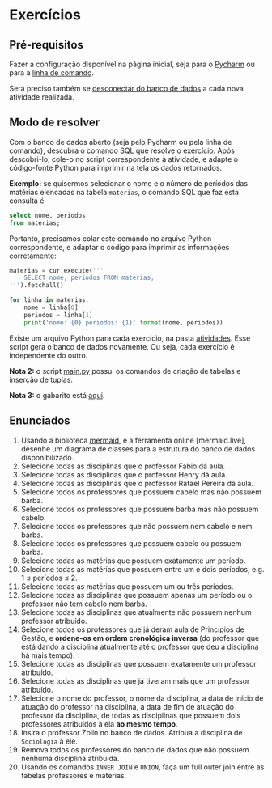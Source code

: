# Exercícios

## Pré-requisitos

Fazer a configuração disponível na página inicial, seja para o [Pycharm](../README.md#configurando-no-Pycharm) ou
para a [linha de comando](../README.md#configurando-pela-linha-de-comando).

Será preciso também se [desconectar do banco de dados](../README.md#deletando-o-banco-de-dados) a cada nova atividade 
realizada.

## Modo de resolver

Com o banco de dados aberto (seja pelo Pycharm ou pela linha de comando), descubra o comando SQL que resolve o exercício.
Após descobri-lo, cole-o no script correspondente à atividade, e adapte o código-fonte Python para imprimir na tela os
dados retornados.

**Exemplo:** se quisermos selecionar o nome e o número de períodos das matérias elencadas na tabela `materias`, o 
comando SQL que faz esta consulta é

```sql
select nome, periodos
from materias;
```

Portanto, precisamos colar este comando no arquivo Python correspondente, e adaptar o código para imprimir as 
informações corretamente:

```python
materias = cur.execute('''
    SELECT nome, periodos FROM materias;
''').fetchall()

for linha in materias:
    nome = linha[0]
    periodos = linha[1]
    print('nome: {0} periodos: {1}'.format(nome, periodos))
```

Existe um arquivo Python para cada exercício, na pasta [atividades](.). Esse script gera o banco de dados 
novamente. Ou seja, cada exercício é independente do outro.

**Nota 2:** o script [main.py](main.py) possui os comandos de criação de tabelas e inserção de tuplas. 
                                   
**Nota 3:** o gabarito está [aqui](gabarito.md).

## Enunciados

1. Usando a biblioteca [mermaid](https://mermaid-js.github.io/mermaid/#/), e a ferramenta online [mermaid.live],
   desenhe um diagrama de classes para a estrutura do banco de dados disponibilizado.
2. Selecione todas as disciplinas que o professor Fábio dá aula.
3. Selecione todas as disciplinas que o professor Henry dá aula.
4. Selecione todas as disciplinas que o professor Rafael Pereira dá aula.
5. Selecione todos os professores que possuem cabelo mas não possuem barba.
6. Selecione todos os professores que possuem barba mas não possuem cabelo.
7. Selecione todos os professores que não possuem nem cabelo e nem barba.
8. Selecione todos os professores que possuem cabelo ou possuem barba.
9. Selecione todas as matérias que possuem exatamente um período.
10. Selecione todas as matérias que possuem entre um e dois períodos, e.g. 1 ≤ períodos ≤ 2.
11. Selecione todas as matérias que possuem um ou três períodos.
12. Selecione todas as disciplinas que possuem apenas um período ou o professor não tem cabelo nem barba.
13. Selecione todas as disciplinas que atualmente não possuem nenhum professor atribuído.
14. Selecione todos os professores que já deram aula de Princípios de Gestão, e **ordene-os em ordem cronológica 
    inversa** (do professor que está dando a disciplina atualmente até o professor que deu a disciplina há mais tempo).
15. Selecione todas as disciplinas que possuem exatamente um professor atribuído.
16. Selecione todas as disciplinas que já tiveram mais que um professor atribuído.
17. Selecione o nome do professor, o nome da disciplina, a data de início de atuação do professor na disciplina, 
    a data de fim de atuação do professor da disciplina, de todas as disciplinas que possuem dois professores atribuídos
    à ela **ao mesmo tempo**.
18. Insira o professor Zolin no banco de dados. Atribua a disciplina de `Sociologia` à ele.
19. Remova todos os professores do banco de dados que não possuem nenhuma disciplina atribuída.
20. Usando os comandos `INNER JOIN` e `UNION`, faça um full outer join entre as tabelas professores e materias.